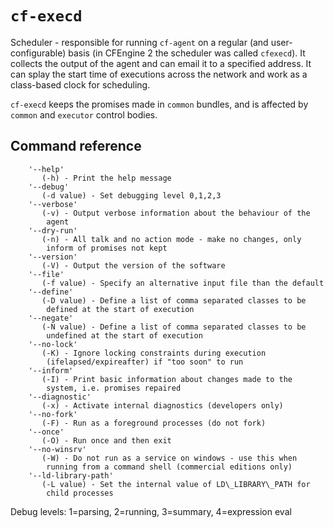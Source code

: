 # `cf-execd`

Scheduler - responsible for running `cf-agent` on a regular (and
user-configurable) basis (in CFEngine 2 the scheduler was called
`cfexecd`). It collects the output of the agent and can email it to a
specified address. It can splay the start time of executions across
the network and work as a class-based clock for scheduling.

`cf-execd` keeps the promises made in
`common` bundles, and is affected by
`common` and `executor` control
bodies.


## Command reference

        '--help'
           (-h) - Print the help message
        '--debug'
           (-d value) - Set debugging level 0,1,2,3
        '--verbose'
           (-v) - Output verbose information about the behaviour of the
            agent
        '--dry-run'
           (-n) - All talk and no action mode - make no changes, only
            inform of promises not kept
        '--version'
           (-V) - Output the version of the software
        '--file'
           (-f value) - Specify an alternative input file than the default
        '--define'
           (-D value) - Define a list of comma separated classes to be
            defined at the start of execution
        '--negate'
           (-N value) - Define a list of comma separated classes to be
            undefined at the start of execution
        '--no-lock'
           (-K) - Ignore locking constraints during execution
            (ifelapsed/expireafter) if "too soon" to run
        '--inform'
           (-I) - Print basic information about changes made to the
            system, i.e. promises repaired
        '--diagnostic'
           (-x) - Activate internal diagnostics (developers only)
        '--no-fork'
           (-F) - Run as a foreground processes (do not fork)
        '--once'
           (-O) - Run once and then exit
        '--no-winsrv'
           (-W) - Do not run as a service on windows - use this when
            running from a command shell (commercial editions only)
        '--ld-library-path'
           (-L value) - Set the internal value of LD\_LIBRARY\_PATH for
            child processes

Debug levels: 1=parsing, 2=running, 3=summary, 4=expression eval

